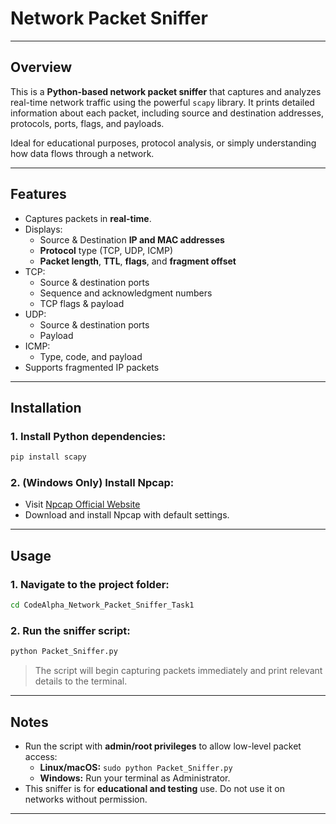 # Network Packet Sniffer

---

## Overview

This is a **Python-based network packet sniffer** that captures and analyzes real-time network traffic using the powerful `scapy` library. It prints detailed information about each packet, including source and destination addresses, protocols, ports, flags, and payloads.

Ideal for educational purposes, protocol analysis, or simply understanding how data flows through a network.

---

## Features

- Captures packets in **real-time**.
- Displays:
    - Source & Destination **IP and MAC addresses**
    - **Protocol** type (TCP, UDP, ICMP)
    - **Packet length**, **TTL**, **flags**, and **fragment offset**
- TCP:
    - Source & destination ports
    - Sequence and acknowledgment numbers
    - TCP flags & payload
- UDP:
    - Source & destination ports
    - Payload
- ICMP:
    - Type, code, and payload
- Supports fragmented IP packets

---

## Installation

### 1. Install Python dependencies:

```bash
pip install scapy

```

### 2. (Windows Only) Install Npcap:

- Visit [Npcap Official Website](https://nmap.org/npcap/)
- Download and install Npcap with default settings.

---

## Usage

### 1. Navigate to the project folder:

```bash
cd CodeAlpha_Network_Packet_Sniffer_Task1

```

### 2. Run the sniffer script:

```bash
python Packet_Sniffer.py

```

> The script will begin capturing packets immediately and print relevant details to the terminal.
> 

---

## Notes

- Run the script with **admin/root privileges** to allow low-level packet access:
    - **Linux/macOS:** `sudo python Packet_Sniffer.py`
    - **Windows:** Run your terminal as Administrator.
- This sniffer is for **educational and testing** use. Do not use it on networks without permission.

---
